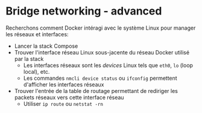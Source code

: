# Bridge networking - advanced

Recherchons comment Docker intéragi avec le système Linux pour manager les réseaux et interfaces:

- Lancer la stack Compose 
- Trouver l'interface réseau Linux sous-jacente du réseau Docker utilisé par la stack
  - Les interfaces réseaux sont les *devices* Linux tels que `eth0`, `lo` (loop local), etc.
  - Les commandes `nmcli device status` ou `ifconfig` permettent d'afficher les interfaces réseaux
- Trouver l'entrée de la table de routage permettant de rediriger les packets réseaux vers cette interface réseau
  - Utiliser `ip route` ou `netstat -rn`

